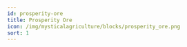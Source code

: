 ```yaml
---
id: prosperity-ore
title: Prosperity Ore
icon: /img/mysticalagriculture/blocks/prosperity_ore.png
sort: 1
---
```


